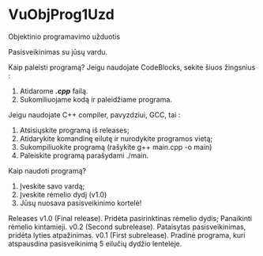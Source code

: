 # VuObjProg1Uzd
Objektinio programavimo užduotis

Pasisveikinimas su jūsų vardu.

Kaip paleisti programą?
Jeigu naudojate CodeBlocks, sekite šiuos žingsnius : 
1. Atidarome ***.cpp*** failą.
2. Sukomiliuojame kodą ir paleidžiame programa.

Jeigu naudojate C++ compiler, pavyzdziui, GCC, tai :
1. Atsisiųskite programą iš releases;
2. Atidarykite komandinę eilutę ir nurodykite programos vietą;
3. Sukompiliuokite programą (rašykite g++ main.cpp -o main)
4. Paleiskite programą parašydami ./main.

Kaip naudoti programą?
1. Įveskite savo vardą;
2. Įveskite rėmelio dydį (v1.0)
3. Jūsų nuosava pasisveikinimo kortelė!

Releases
v1.0 (Final release).
Pridėta pasirinktinas rėmelio dydis;
Panaikinti rėmelio kintamieji.
v0.2 (Second subrelease).
Pataisytas pasisveikinimas, pridėta lyties atpažinimas.
v0.1 (First subrelease).
Pradinė programa, kuri atspausdina pasisveikinimą 5 eilučių dydžio lentelėje.
